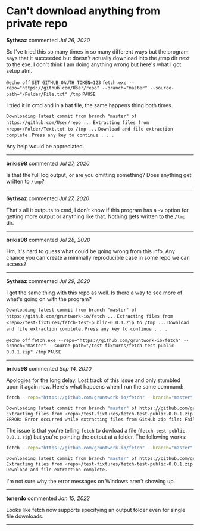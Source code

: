 # Can't download anything from private repo

**Sythsaz** commented *Jul 26, 2020*

So I've tried this so many times in so many different ways but the program says that it succeeded but doesn't actually download into the /tmp dir next to the exe. I don't think I am doing anything wrong but here's what I got setup atm.

` @echo off `
`SET GITHUB_OAUTH_TOKEN=123`
`fetch.exe --repo="https://github.com/User/repo" --branch="master" --source-path="/Folder/File.txt" /tmp`
`PAUSE `

I tried it in cmd and in a bat file, the same happens thing both times.

`Downloading latest commit from branch "master" of https://github.com/User/repo ...`
`Extracting files from <repo>/Folder/Text.txt to /tmp ...`
`Download and file extraction complete.`
`Press any key to continue . . .`

Any help would be appreciated.
<br />
***


**brikis98** commented *Jul 27, 2020*

Is that the full log output, or are you omitting something? Does anything get written to `/tmp`? 
***

**Sythsaz** commented *Jul 27, 2020*

That's all it outputs to cmd, I don't know if this program has a -v option for getting more output or anything like that. Nothing gets written to the `/tmp` dir.
***

**brikis98** commented *Jul 28, 2020*

Hm, it's hard to guess what could be going wrong from this info. Any chance you can create a minimally reproducible case in some repo we can access?
***

**Sythsaz** commented *Jul 29, 2020*

I got the same thing with this repo as well. Is there a way to see more of what's going on with the program?

`Downloading latest commit from branch "master" of https://github.com/gruntwork-io/fetch ...`
`Extracting files from <repo>/test-fixtures/fetch-test-public-0.0.1.zip to /tmp ...`
`Download and file extraction complete.`
`Press any key to continue . . .`

`@echo off`
`fetch.exe --repo="https://github.com/gruntwork-io/fetch" --branch="master" --source-path="/test-fixtures/fetch-test-public-0.0.1.zip" /tmp`
`PAUSE`
***

**brikis98** commented *Sep 14, 2020*

Apologies for the long delay. Lost track of this issue and only stumbled upon it again now. Here's what happens when I run the same command:

```bash
fetch --repo="https://github.com/gruntwork-io/fetch" --branch="master" --source-path="/test-fixtures/fetch-test-public-0.0.1.zip" /tmp

Downloading latest commit from branch "master" of https://github.com/gruntwork-io/fetch ...
Extracting files from <repo>/test-fixtures/fetch-test-public-0.0.1.zip to /tmp ...
ERROR: Error occurred while extracting files from GitHub zip file: Failed to write file: open /tmp: is a directory
```

The issue is that you're telling `fetch` to dowload a file (`fetch-test-public-0.0.1.zip`) but you're pointing the output at a folder. The following works:

```bash
fetch --repo="https://github.com/gruntwork-io/fetch" --branch="master" --source-path="/test-fixtures/fetch-test-public-0.0.1.zip" /tmp/fetch-test-public-0.0.1.zip

Downloading latest commit from branch "master" of https://github.com/gruntwork-io/fetch ...
Extracting files from <repo>/test-fixtures/fetch-test-public-0.0.1.zip to /tmp/foo.zip ...
Download and file extraction complete.
```

I'm not sure why the error messages on Windows aren't showing up. 
***

**tonerdo** commented *Jan 15, 2022*

Looks like fetch now supports specifying an output folder even for single file downloads.
***

